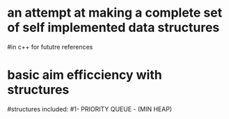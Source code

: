 # an attempt at making a complete set of self implemented data structures
#in c++ for fututre references
# basic aim efficciency with structures
#structures included:
#1- PRIORITY QUEUE - (MIN HEAP)